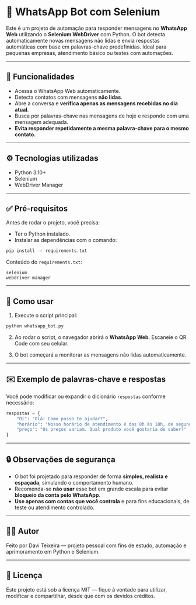 # 🤖 WhatsApp Bot com Selenium

Este é um projeto de automação para responder mensagens no **WhatsApp Web** utilizando o **Selenium WebDriver** com Python. O bot detecta automaticamente novas mensagens não lidas e envia respostas automáticas com base em palavras-chave predefinidas. Ideal para pequenas empresas, atendimento básico ou testes com automações.

---

## 📌 Funcionalidades

- Acessa o WhatsApp Web automaticamente.
- Detecta contatos com mensagens **não lidas**.
- Abre a conversa e **verifica apenas as mensagens recebidas no dia atual**.
- Busca por palavras-chave nas mensagens de hoje e responde com uma mensagem adequada.
- **Evita responder repetidamente a mesma palavra-chave para o mesmo contato.**

---

## ⚙️ Tecnologias utilizadas

- Python 3.10+
- Selenium
- WebDriver Manager

---

## ✅ Pré-requisitos

Antes de rodar o projeto, você precisa:

- Ter o Python instalado.
- Instalar as dependências com o comando:

```bash
pip install -r requirements.txt
```

Conteúdo do `requirements.txt`:

```
selenium
webdriver-manager
```

---

## 🚀 Como usar

1. Execute o script principal:

```bash
python whatsapp_bot.py
```

2. Ao rodar o script, o navegador abrirá o **WhatsApp Web**. Escaneie o QR Code com seu celular.

3. O bot começará a monitorar as mensagens não lidas automaticamente.

---

## ✉️ Exemplo de palavras-chave e respostas

Você pode modificar ou expandir o dicionário `respostas` conforme necessário:

```python
respostas = {
    "Oi": "Olá! Como posso te ajudar?",
    "horário": "Nosso horário de atendimento é das 8h às 18h, de segunda a sexta.",
    "preço": "Os preços variam. Qual produto você gostaria de saber?"
}
```

---

## 🔒 Observações de segurança

- O bot foi projetado para responder de forma **simples, realista e espaçada**, simulando o comportamento humano.
- Recomenda-se **não usar** esse bot em grande escala para evitar **bloqueio da conta pelo WhatsApp**.
- **Use apenas com contas que você controla** e para fins educacionais, de teste ou atendimento controlado.

---

## 👨‍💻 Autor

Feito por Davi Teixeira — projeto pessoal com fins de estudo, automação e aprimoramento em Python e Selenium.

---

## 📄 Licença

Este projeto está sob a licença MIT — fique à vontade para utilizar, modificar e compartilhar, desde que com os devidos créditos.
